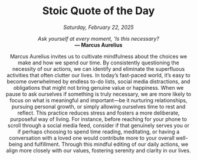 <h1 align="center">Stoic Quote of the Day</h1>
<p align="center"><em><!--date-start-->Saturday, February 22, 2025<!--date-end--></em></p>
<p align="center">
    <em><!--START_SECTION:quote-text-->
Ask yourself at every moment, 'Is this necessary?
<!--END_SECTION:quote-text--></em><br>
    <strong>— <!--START_SECTION:quote-author-->
Marcus Aurelius
<!--END_SECTION:quote-author--></strong>
</p>

<p align="center" style="max-width:600px;margin:0 auto;">
<!--START_SECTION:quote-interpretation-->
Marcus Aurelius invites us to cultivate mindfulness about the choices we make and how we spend our time. By consistently questioning the necessity of our actions, we can identify and eliminate the superfluous activities that often clutter our lives. In today’s fast-paced world, it’s easy to become overwhelmed by endless to-do lists, social media distractions, and obligations that might not bring genuine value or happiness. When we pause to ask ourselves if something is truly necessary, we are more likely to focus on what is meaningful and important—be it nurturing relationships, pursuing personal growth, or simply allowing ourselves time to rest and reflect. This practice reduces stress and fosters a more deliberate, purposeful way of living. For instance, before reaching for your phone to scroll through a social media feed, consider if that genuinely serves you or if perhaps choosing to spend time reading, meditating, or having a conversation with a loved one would contribute more to your overall well-being and fulfillment. Through this mindful editing of our daily actions, we align more closely with our values, fostering serenity and clarity in our lives.
<!--END_SECTION:quote-interpretation-->
</p>
